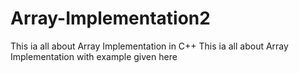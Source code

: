 # Array-Implementation2

This ia all about Array Implementation in C++
This ia all about Array Implementation with example given here

